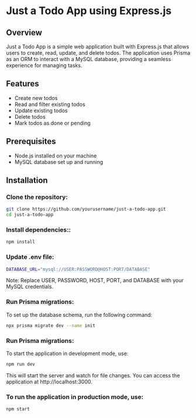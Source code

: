 # Just a Todo App using Express.js

## Overview

Just a Todo App is a simple web application built with Express.js that allows users to create, read, update, and delete todos. The application uses Prisma as an ORM to interact with a MySQL database, providing a seamless experience for managing tasks.

## Features

- Create new todos
- Read and filter existing todos
- Update existing todos
- Delete todos
- Mark todos as done or pending

## Prerequisites

- Node.js installed on your machine
- MySQL database set up and running

## Installation

### Clone the repository:

```bash
git clone https://github.com/yourusername/just-a-todo-app.git
cd just-a-todo-app
```

### Install dependencies::

```bash
npm install
```

### Update .env file:

```bash
DATABASE_URL="mysql://USER:PASSWORD@HOST:PORT/DATABASE"
```

Note: Replace USER, PASSWORD, HOST, PORT, and DATABASE with your MySQL credentials.

### Run Prisma migrations:

To set up the database schema, run the following command:

```bash
npx prisma migrate dev --name init
```

### Run Prisma migrations:

To start the application in development mode, use:

```bash
npm run dev
```

This will start the server and watch for file changes. You can access the application at http://localhost:3000.

### To run the application in production mode, use:

```bash
npm start
```
